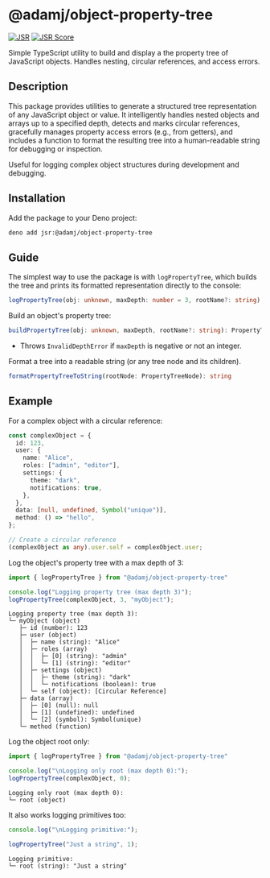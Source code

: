 # @adamj/object-property-tree

[![JSR](https://jsr.io/badges/@adamj/object-property-tree)](https://jsr.io/@adamj/object-property-tree)
[![JSR Score](https://jsr.io/score/@adamj/object-property-tree)](https://jsr.io/score/@adamj/object-property-tree)

Simple TypeScript utility to build and display a the property tree of JavaScript objects. Handles nesting, circular references, and access errors.


## Description

This package provides utilities to generate a structured tree representation of any JavaScript object or value. It intelligently handles nested objects and arrays up to a specified depth, detects and marks circular references, gracefully manages property access errors (e.g., from getters), and includes a function to format the resulting tree into a human-readable string for debugging or inspection.

Useful for logging complex object structures during development and debugging.


## Installation

Add the package to your Deno project:

```sh
deno add jsr:@adamj/object-property-tree
```


## Guide

The simplest way to use the package is with `logPropertyTree`, which builds the tree and prints its formatted representation directly to the console:

```typescript
logPropertyTree(obj: unknown, maxDepth: number = 3, rootName?: string)
```

Build an object's property tree:
```typescript
buildPropertyTree(obj: unknown, maxDepth, rootName?: string): PropertyTreeNode
```
- Throws `InvalidDepthError` if `maxDepth` is negative or not an integer.

Format a tree into a readable string (or any tree node and its children).
```typescript
formatPropertyTreeToString(rootNode: PropertyTreeNode): string
```

## Example

For a complex object with a circular reference:

```typescript
const complexObject = {
  id: 123,
  user: {
    name: "Alice",
    roles: ["admin", "editor"],
    settings: {
      theme: "dark",
      notifications: true,
    },
  },
  data: [null, undefined, Symbol("unique")],
  method: () => "hello",
};

// Create a circular reference
(complexObject as any).user.self = complexObject.user;
```

Log the object's property tree with a max depth of 3:

```typescript
import { logPropertyTree } from "@adamj/object-property-tree"

console.log("Logging property tree (max depth 3)");
logPropertyTree(complexObject, 3, "myObject"); 
```

```text
Logging property tree (max depth 3):
└─ myObject (object)
   ├─ id (number): 123
   ├─ user (object)
   │  ├─ name (string): "Alice"
   │  ├─ roles (array)
   │  │  ├─ [0] (string): "admin"
   │  │  └─ [1] (string): "editor"
   │  ├─ settings (object)
   │  │  ├─ theme (string): "dark"
   │  │  └─ notifications (boolean): true
   │  └─ self (object): [Circular Reference]
   ├─ data (array)
   │  ├─ [0] (null): null
   │  ├─ [1] (undefined): undefined
   │  └─ [2] (symbol): Symbol(unique)
   └─ method (function)
```

Log the object root only:

```typescript
import { logPropertyTree } from "@adamj/object-property-tree"

console.log("\nLogging only root (max depth 0):");
logPropertyTree(complexObject, 0); 
```

```text
Logging only root (max depth 0):
└─ root (object)
```

It also works logging primitives too:

```typescript
console.log("\nLogging primitive:");

logPropertyTree("Just a string", 1); 
```

```text
Logging primitive:
└─ root (string): "Just a string"
```
